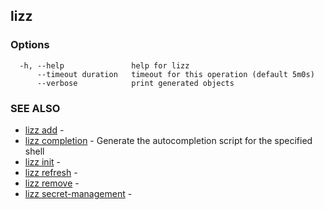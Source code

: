 ## lizz



### Options

```
  -h, --help               help for lizz
      --timeout duration   timeout for this operation (default 5m0s)
      --verbose            print generated objects
```

### SEE ALSO

* [lizz add](../lizz_add/)	 - 
* [lizz completion](../lizz_completion/)	 - Generate the autocompletion script for the specified shell
* [lizz init](../lizz_init/)	 - 
* [lizz refresh](../lizz_refresh/)	 - 
* [lizz remove](../lizz_remove/)	 - 
* [lizz secret-management](../lizz_secret-management/)	 - 

